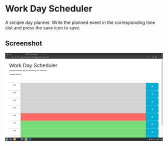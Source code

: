 # Work Day Scheduler
A simiple day planner. Write the planned event in the corresponding time slot and press the save icon to save.

## Screenshot

![Screenshot](./assets/images/screenshot.png)